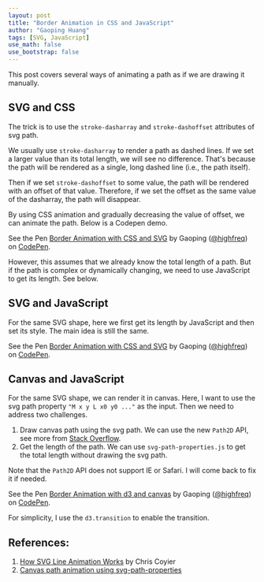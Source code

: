 ```yaml
---
layout: post
title: "Border Animation in CSS and JavaScript"
author: "Gaoping Huang"
tags: [SVG, JavaScript]
use_math: false
use_bootstrap: false
---
```


This post covers several ways of animating a path as if we are drawing it manually.

## SVG and CSS

The trick is to use the `stroke-dasharray` and `stroke-dashoffset` attributes of svg path. 

We usually use `stroke-dasharray` to render a path as dashed lines. If we set a larger value than its total length, we will see no difference. That's because the path will be rendered as a single, long dashed line (i.e., the path itself).

Then if we set `stroke-dashoffset` to some value, the path will be rendered with an offset of that value. Therefore, if we set the offset as the same value of the dasharray, the path will disappear.

By using CSS animation and gradually decreasing the value of offset, we can animate the path. Below is a Codepen demo.

<p data-height="313" data-theme-id="0" data-slug-hash="MZyvYV" data-default-tab="css,result" data-user="highfreq" data-pen-title="Border Animation with CSS and SVG" class="codepen">See the Pen <a href="https://codepen.io/highfreq/pen/MZyvYV/">Border Animation with CSS and SVG</a> by Gaoping (<a href="https://codepen.io/highfreq">@highfreq</a>) on <a href="https://codepen.io">CodePen</a>.</p>

However, this assumes that we already know the total length of a path. But if the path is complex or dynamically changing, we need to use JavaScript to get its length. See below.

## SVG and JavaScript

For the same SVG shape, here we first get its length by JavaScript and then set its style. The main idea is still the same.

<p data-height="312" data-theme-id="0" data-slug-hash="VqazXa" data-default-tab="js,result" data-user="highfreq" data-pen-title="Border Animation with CSS and SVG" class="codepen">See the Pen <a href="https://codepen.io/highfreq/pen/VqazXa/">Border Animation with CSS and SVG</a> by Gaoping (<a href="https://codepen.io/highfreq">@highfreq</a>) on <a href="https://codepen.io">CodePen</a>.</p>

## Canvas and JavaScript
For the same SVG shape, we can render it in canvas. Here, I want to use the svg path property `"M x y L x0 y0 ..."` as the input. Then we need to address two challenges.
1. Draw canvas path using the svg path. We can use the new `Path2D` API, see more from [Stack Overflow](https://stackoverflow.com/questions/9458239/draw-path-in-canvas-with-svg-path-data-svg-paths-to-canvas-paths).
2. Get the length of the path. We can use `svg-path-properties.js` to get the total length without drawing the svg path.

Note that the `Path2D` API does not support IE or Safari. I will come back to fix it if needed.

<p data-height="312" data-theme-id="0" data-slug-hash="qLPxEN" data-default-tab="js,result" data-user="highfreq" data-pen-title="Border Animation with d3 and canvas" class="codepen">See the Pen <a href="https://codepen.io/highfreq/pen/qLPxEN/">Border Animation with d3 and canvas</a> by Gaoping (<a href="https://codepen.io/highfreq">@highfreq</a>) on <a href="https://codepen.io">CodePen</a>.</p>
<script async src="https://static.codepen.io/assets/embed/ei.js"></script>

For simplicity, I use the `d3.transition` to enable the transition.


## References:
1. [How SVG Line Animation Works](https://css-tricks.com/svg-line-animation-works/) by Chris Coyier
2. [Canvas path animation using svg-path-properties](http://bl.ocks.org/rveciana/209fa7efeb01f05fa4a544a76ac8ed91)